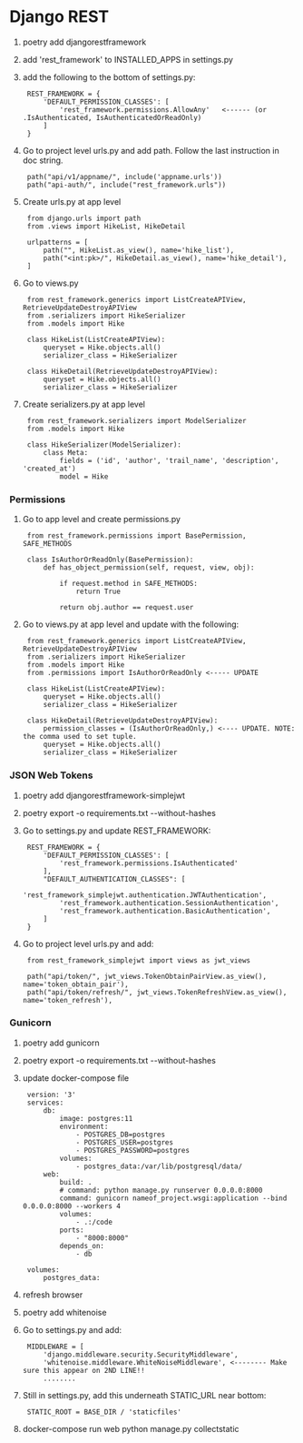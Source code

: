 # Django REST

1. poetry add djangorestframework
2. add 'rest_framework' to INSTALLED_APPS in settings.py
3. add the following to the bottom of settings.py:

        REST_FRAMEWORK = {
            'DEFAULT_PERMISSION_CLASSES': [
                'rest_framework.permissions.AllowAny'   <------ (or .IsAuthenticated, IsAuthenticatedOrReadOnly)
            ]
        }

4. Go to project level urls.py and add path. Follow the last instruction in doc string.

        path("api/v1/appname/", include('appname.urls'))
        path("api-auth/", include("rest_framework.urls"))


5. Create urls.py at app level

        from django.urls import path
        from .views import HikeList, HikeDetail

        urlpatterns = [
            path("", HikeList.as_view(), name='hike_list'),
            path("<int:pk>/", HikeDetail.as_view(), name='hike_detail'),
        ]


6. Go to views.py

        from rest_framework.generics import ListCreateAPIView, RetrieveUpdateDestroyAPIView
        from .serializers import HikeSerializer
        from .models import Hike

        class HikeList(ListCreateAPIView):
            queryset = Hike.objects.all()
            serializer_class = HikeSerializer

        class HikeDetail(RetrieveUpdateDestroyAPIView):
            queryset = Hike.objects.all()
            serializer_class = HikeSerializer

7. Create serializers.py at app level

        from rest_framework.serializers import ModelSerializer
        from .models import Hike

        class HikeSerializer(ModelSerializer):
            class Meta:
                fields = ('id', 'author', 'trail_name', 'description', 'created_at')
                model = Hike


### Permissions

1. Go to app level and create permissions.py

        from rest_framework.permissions import BasePermission, SAFE_METHODS

        class IsAuthorOrReadOnly(BasePermission):
            def has_object_permission(self, request, view, obj):

                if request.method in SAFE_METHODS:
                    return True

                return obj.author == request.user

2. Go to views.py at app level and update with the following:

        from rest_framework.generics import ListCreateAPIView, RetrieveUpdateDestroyAPIView
        from .serializers import HikeSerializer
        from .models import Hike
        from .permissions import IsAuthorOrReadOnly <----- UPDATE

        class HikeList(ListCreateAPIView):
            queryset = Hike.objects.all()
            serializer_class = HikeSerializer

        class HikeDetail(RetrieveUpdateDestroyAPIView):
            permission_classes = (IsAuthorOrReadOnly,) <---- UPDATE. NOTE: the comma used to set tuple.
            queryset = Hike.objects.all()
            serializer_class = HikeSerializer

### JSON Web Tokens

1. poetry add djangorestframework-simplejwt
2. poetry export -o requirements.txt --without-hashes
3. Go to settings.py and update REST_FRAMEWORK:

        REST_FRAMEWORK = {
            'DEFAULT_PERMISSION_CLASSES': [
                'rest_framework.permissions.IsAuthenticated'
            ],
            "DEFAULT_AUTHENTICATION_CLASSES": [
                'rest_framework_simplejwt.authentication.JWTAuthentication',
                'rest_framework.authentication.SessionAuthentication',
                'rest_framework.authentication.BasicAuthentication',
            ]
        }

4. Go to project level urls.py and add:

        from rest_framework_simplejwt import views as jwt_views

        path("api/token/", jwt_views.TokenObtainPairView.as_view(), name='token_obtain_pair'),
        path("api/token/refresh/", jwt_views.TokenRefreshView.as_view(), name='token_refresh'),

### Gunicorn

1. poetry add gunicorn
2. poetry export -o requirements.txt --without-hashes  
3. update docker-compose file

        version: '3'
        services:
            db:
                image: postgres:11
                environment:
                    - POSTGRES_DB=postgres
                    - POSTGRES_USER=postgres
                    - POSTGRES_PASSWORD=postgres
                volumes:
                    - postgres_data:/var/lib/postgresql/data/
            web:
                build: .
                # command: python manage.py runserver 0.0.0.0:8000
                command: gunicorn nameof_project.wsgi:application --bind 0.0.0.0:8000 --workers 4
                volumes:
                    - .:/code
                ports:
                    - "8000:8000"
                depends_on:
                    - db
                    
        volumes:
            postgres_data:

4. refresh browser
5. poetry add whitenoise
6. Go to settings.py and add:

        MIDDLEWARE = [
            'django.middleware.security.SecurityMiddleware',
            'whitenoise.middleware.WhiteNoiseMiddleware', <-------- Make sure this appear on 2ND LINE!!
            ........

7. Still in settings.py, add this underneath STATIC_URL near bottom:

        STATIC_ROOT = BASE_DIR / 'staticfiles'

8. docker-compose run web python manage.py collectstatic
